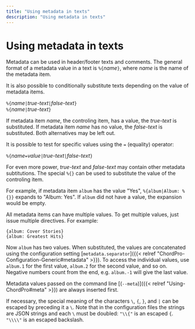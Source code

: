 ```yaml
---
title: "Using metadata in texts"
description: "Using metadata in texts"
---
```


# Using metadata in texts

Metadata can be used in header/footer texts and comments. The general format of a metadata value in a text is `%{`*name*`}`, where _name_ is the name of the metadata item.

It is also possible to conditionally substitute texts depending on the value of metadata items.

`%{`*name*`|`*true-text*`|`*false-text*`}`  
`%{`*name*`|`*true-text*`}`

If metadata item _name_, the controling item, has a value, the _true-text_ is substituted. If metadata item _name_ has no value, the _false-text_ is substituted. Both alternatives may be left out.

It is possible to test for specific values using the `=` (equality) operator:

`%{`*name*`=`*value*`|`*true-text*`|`*false-text*`}`

For even more power, _true-text_ and _false-text_ may contain other metadata subtitutions. The special `%{}` can be used to substitute the value of the controling item.

For example, if metadata item `album` has the value "Yes", `%{album|Album: %{}}` expands to "Album: Yes". If `album` did not have a value, the expansion would be empty.

All metadata items can have multiple values. To get multiple values, just issue multiple directives. For example:

    {album: Cover Stories}
    {album: Greatest Hits}

Now `album` has two values. When substituted, the values are concatenated using the configuration setting [`metadata.separator`]({{< relref "ChordPro-Configuration-Generic#metadata" >}}). To access the individual values, use `album.1` for the first value, `album.2` for the second value, and so on. Negative numbers count from the end, e.g. `album.-1` will give the last value.

Metadata values passed on the command line [(`--meta`)]({{< relref "Using-ChordPro#meta" >}}) are always inserted first.

If necessary, the special meaning of the characters `\`, `{`, `}`, and `|` can be escaped by preceding it a `\`. Note that in the configuration files the strings are JSON strings and each `\` must be doubled: `"\\{"` is an escaped `{`. `"\\\\"` is an escaped backslash.

